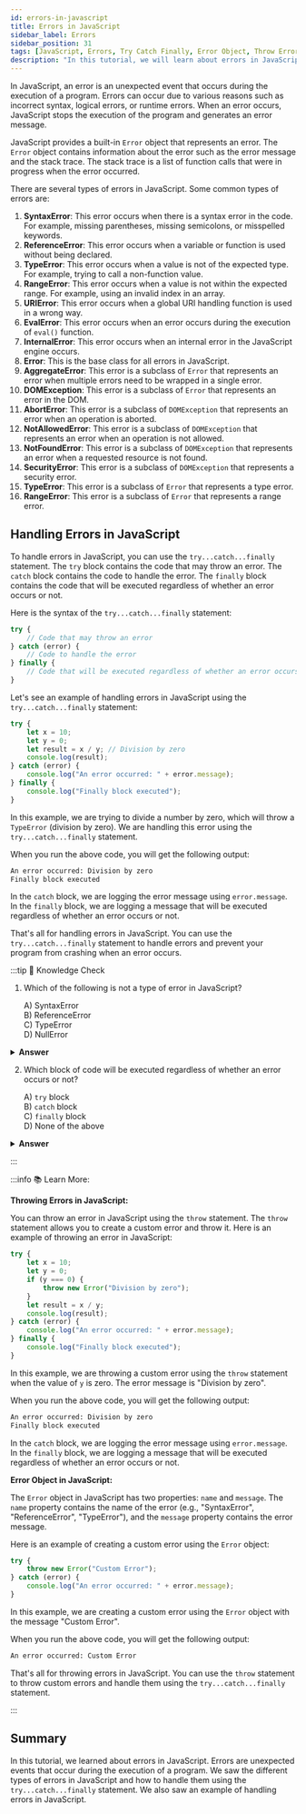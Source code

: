 ```yaml
---
id: errors-in-javascript
title: Errors in JavaScript
sidebar_label: Errors
sidebar_position: 31
tags: [JavaScript, Errors, Try Catch Finally, Error Object, Throw Error, Error Handling, DOMException, AggregateError, TypeError, RangeError, URIError, EvalError, InternalError, Error, AbortError, NotAllowedError, NotFoundError, SecurityError, try, catch, finally]
description: "In this tutorial, we will learn about errors in JavaScript. Errors are unexpected events that occur during the execution of a program. We will see the different types of errors in JavaScript and how to handle them using try...catch...finally blocks."
---
```


In JavaScript, an error is an unexpected event that occurs during the execution of a program. Errors can occur due to various reasons such as incorrect syntax, logical errors, or runtime errors. When an error occurs, JavaScript stops the execution of the program and generates an error message.

JavaScript provides a built-in `Error` object that represents an error. The `Error` object contains information about the error such as the error message and the stack trace. The stack trace is a list of function calls that were in progress when the error occurred.

There are several types of errors in JavaScript. Some common types of errors are:

1. **SyntaxError**: This error occurs when there is a syntax error in the code. For example, missing parentheses, missing semicolons, or misspelled keywords.
2. **ReferenceError**: This error occurs when a variable or function is used without being declared.
3. **TypeError**: This error occurs when a value is not of the expected type. For example, trying to call a non-function value.
4. **RangeError**: This error occurs when a value is not within the expected range. For example, using an invalid index in an array.
5. **URIError**: This error occurs when a global URI handling function is used in a wrong way.
6. **EvalError**: This error occurs when an error occurs during the execution of `eval()` function.
7. **InternalError**: This error occurs when an internal error in the JavaScript engine occurs.
8. **Error**: This is the base class for all errors in JavaScript.
9. **AggregateError**: This error is a subclass of `Error` that represents an error when multiple errors need to be wrapped in a single error.
10. **DOMException**: This error is a subclass of `Error` that represents an error in the DOM.
11. **AbortError**: This error is a subclass of `DOMException` that represents an error when an operation is aborted.
12. **NotAllowedError**: This error is a subclass of `DOMException` that represents an error when an operation is not allowed.
13. **NotFoundError**: This error is a subclass of `DOMException` that represents an error when a requested resource is not found.
14. **SecurityError**: This error is a subclass of `DOMException` that represents a security error.
15. **TypeError**: This error is a subclass of `Error` that represents a type error.
16. **RangeError**: This error is a subclass of `Error` that represents a range error.

## Handling Errors in JavaScript

To handle errors in JavaScript, you can use the `try...catch...finally` statement. The `try` block contains the code that may throw an error. The `catch` block contains the code to handle the error. The `finally` block contains the code that will be executed regardless of whether an error occurs or not.

Here is the syntax of the `try...catch...finally` statement:

```javascript title="app.js"
try {
    // Code that may throw an error
} catch (error) {
    // Code to handle the error
} finally {
    // Code that will be executed regardless of whether an error occurs or not
}
```

Let's see an example of handling errors in JavaScript using the `try...catch...finally` statement:

```javascript title="app.js"
try {
    let x = 10;
    let y = 0;
    let result = x / y; // Division by zero
    console.log(result);
} catch (error) {
    console.log("An error occurred: " + error.message);
} finally {
    console.log("Finally block executed");
}
```

In this example, we are trying to divide a number by zero, which will throw a `TypeError` (division by zero). We are handling this error using the `try...catch...finally` statement.

When you run the above code, you will get the following output:

```bash title="Output"
An error occurred: Division by zero
Finally block executed
```

In the `catch` block, we are logging the error message using `error.message`. In the `finally` block, we are logging a message that will be executed regardless of whether an error occurs or not.

That's all for handling errors in JavaScript. You can use the `try...catch...finally` statement to handle errors and prevent your program from crashing when an error occurs.


:::tip 🧠 Knowledge Check
1. Which of the following is not a type of error in JavaScript?

    A) SyntaxError <br/>
    B) ReferenceError <br/>
    C) TypeError <br/>
    D) NullError

<details>
  <summary><b>Answer</b></summary>
  <p>

  **Answer:** D) NullError

  `NullError` is not a type of error in JavaScript. The correct type of error is `TypeError`.

  </p>
</details>

2. Which block of code will be executed regardless of whether an error occurs or not?

    A) `try` block <br/>
    B) `catch` block <br/>
    C) `finally` block <br/>
    D) None of the above

<details>
  <summary><b>Answer</b></summary>
  <p>

  **Answer:** C) `finally` block

  The `finally` block will be executed regardless of whether an error occurs or not.

  </p>
</details>

:::

:::info 📚 Learn More:

**Throwing Errors in JavaScript:**

You can throw an error in JavaScript using the `throw` statement. The `throw` statement allows you to create a custom error and throw it. Here is an example of throwing an error in JavaScript:

```javascript title="app.js"
try {
    let x = 10;
    let y = 0;
    if (y === 0) {
        throw new Error("Division by zero");
    }
    let result = x / y;
    console.log(result);
} catch (error) {
    console.log("An error occurred: " + error.message);
} finally {
    console.log("Finally block executed");
}
```

In this example, we are throwing a custom error using the `throw` statement when the value of `y` is zero. The error message is "Division by zero".

When you run the above code, you will get the following output:

```bash title="Output"
An error occurred: Division by zero
Finally block executed
```

In the `catch` block, we are logging the error message using `error.message`. In the `finally` block, we are logging a message that will be executed regardless of whether an error occurs or not.

**Error Object in JavaScript:**

The `Error` object in JavaScript has two properties: `name` and `message`. The `name` property contains the name of the error (e.g., "SyntaxError", "ReferenceError", "TypeError"), and the `message` property contains the error message.

Here is an example of creating a custom error using the `Error` object:

```javascript title="app.js"
try {
    throw new Error("Custom Error");
} catch (error) {
    console.log("An error occurred: " + error.message);
}
```

In this example, we are creating a custom error using the `Error` object with the message "Custom Error".

When you run the above code, you will get the following output:

```bash title="Output"
An error occurred: Custom Error
```

That's all for throwing errors in JavaScript. You can use the `throw` statement to throw custom errors and handle them using the `try...catch...finally` statement.

:::

## Summary

In this tutorial, we learned about errors in JavaScript. Errors are unexpected events that occur during the execution of a program. We saw the different types of errors in JavaScript and how to handle them using the `try...catch...finally` statement. We also saw an example of handling errors in JavaScript.